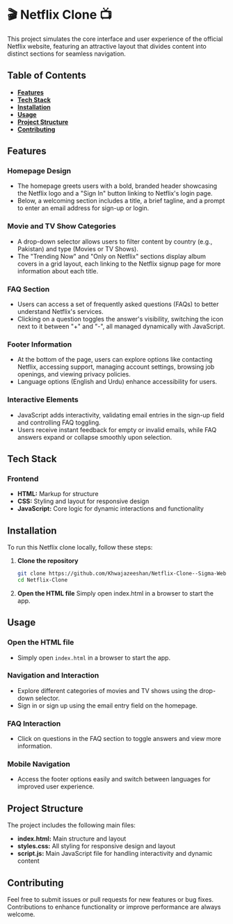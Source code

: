 # **🎬 Netflix Clone 📺**

This project simulates the core interface and user experience of the official Netflix website, featuring an attractive layout that divides content into distinct sections for seamless navigation.

## **Table of Contents**
- [**Features**](#features)
- [**Tech Stack**](#tech-stack)
- [**Installation**](#installation)
- [**Usage**](#usage)
- [**Project Structure**](#project-structure)
- [**Contributing**](#contributing)

## **Features**

### **Homepage Design**
- The homepage greets users with a bold, branded header showcasing the Netflix logo and a "Sign In" button linking to Netflix's login page.
- Below, a welcoming section includes a title, a brief tagline, and a prompt to enter an email address for sign-up or login.

### **Movie and TV Show Categories**
- A drop-down selector allows users to filter content by country (e.g., Pakistan) and type (Movies or TV Shows).
- The "Trending Now" and "Only on Netflix" sections display album covers in a grid layout, each linking to the Netflix signup page for more information about each title.

### **FAQ Section**
- Users can access a set of frequently asked questions (FAQs) to better understand Netflix's services.
- Clicking on a question toggles the answer's visibility, switching the icon next to it between "+" and "-", all managed dynamically with JavaScript.

### **Footer Information**
- At the bottom of the page, users can explore options like contacting Netflix, accessing support, managing account settings, browsing job openings, and viewing privacy policies.
- Language options (English and Urdu) enhance accessibility for users.

### **Interactive Elements**
- JavaScript adds interactivity, validating email entries in the sign-up field and controlling FAQ toggling.
- Users receive instant feedback for empty or invalid emails, while FAQ answers expand or collapse smoothly upon selection.

## **Tech Stack**

### **Frontend**
- **HTML:** Markup for structure
- **CSS:** Styling and layout for responsive design
- **JavaScript:** Core logic for dynamic interactions and functionality

## **Installation**

To run this Netflix clone locally, follow these steps:

1. **Clone the repository**
   ```bash
   git clone https://github.com/Khwajazeeshan/Netflix-Clone--Sigma-Web-Development-Project.git
   cd Netflix-Clone

   
2. **Open the HTML file**
Simply open index.html in a browser to start the app.


## **Usage**

### **Open the HTML file**
- Simply open `index.html` in a browser to start the app.

### **Navigation and Interaction**
- Explore different categories of movies and TV shows using the drop-down selector.
- Sign in or sign up using the email entry field on the homepage.

### **FAQ Interaction**
- Click on questions in the FAQ section to toggle answers and view more information.

### **Mobile Navigation**
- Access the footer options easily and switch between languages for improved user experience.

## **Project Structure**

The project includes the following main files:
- **index.html:** Main structure and layout
- **styles.css:** All styling for responsive design and layout
- **script.js:** Main JavaScript file for handling interactivity and dynamic content

## **Contributing**

Feel free to submit issues or pull requests for new features or bug fixes. Contributions to enhance functionality or improve performance are always welcome.
